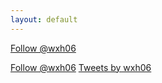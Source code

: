 ```yaml
---
layout: default
---
```


<a class="github-button" href="https://github.com/wxh06" data-size="large" data-show-count="true" aria-label="Follow @wxh06 on GitHub">Follow @wxh06</a>
<script async defer src="https://buttons.github.io/buttons.js"></script>

<a href="https://twitter.com/wxh06?ref_src=twsrc%5Etfw" class="twitter-follow-button" data-size="large" data-show-count="true">Follow @wxh06</a><script async src="https://platform.twitter.com/widgets.js" charset="utf-8"></script>
<a class="twitter-timeline" href="https://twitter.com/wxh06?ref_src=twsrc%5Etfw">Tweets by wxh06</a>
<script async src="https://platform.twitter.com/widgets.js" charset="utf-8"></script>
